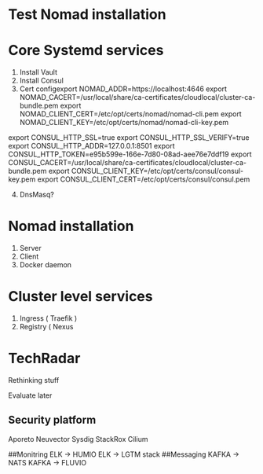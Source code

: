 #

# Test Nomad installation

# Core Systemd services
1. Install Vault
2. Install Consul
3. Cert configexport NOMAD_ADDR=https://localhost:4646
   export NOMAD_CACERT=/usr/local/share/ca-certificates/cloudlocal/cluster-ca-bundle.pem
   export NOMAD_CLIENT_CERT=/etc/opt/certs/nomad/nomad-cli.pem
   export NOMAD_CLIENT_KEY=/etc/opt/certs/nomad/nomad-cli-key.pem

export CONSUL_HTTP_SSL=true
export CONSUL_HTTP_SSL_VERIFY=true
export CONSUL_HTTP_ADDR=127.0.0.1:8501
export CONSUL_HTTP_TOKEN=e95b599e-166e-7d80-08ad-aee76e7ddf19
export CONSUL_CACERT=/usr/local/share/ca-certificates/cloudlocal/cluster-ca-bundle.pem
export CONSUL_CLIENT_KEY=/etc/opt/certs/consul/consul-key.pem
export CONSUL_CLIENT_CERT=/etc/opt/certs/consul/consul.pem

4. DnsMasq?

# Nomad installation
1. Server
2. Client
3. Docker daemon 

# Cluster level services
1. Ingress ( Traefik )
2. Registry ( Nexus 




# TechRadar

Rethinking stuff

Evaluate later 

## Security platform 
Aporeto
Neuvector
Sysdig
StackRox
Cilium

##Monitring
	ELK -> HUMIO
	ELK -> LGTM stack
##Messaging	
	KAFKA -> NATS 
	KAFKA -> FLUVIO






  
